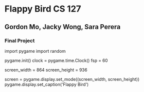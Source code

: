 # Flappy Bird CS 127
## Gordon Mo, Jacky Wong, Sara Perera
### Final Project

import pygame
import random

pygame.init()
clock = pygame.time.Clock()
fsp = 60

screen_width = 864
screen_height = 936

screen = pygame.display.set_mode((screen_width, screen_height))
pygame.display.set_caption('Flappy Bird')
